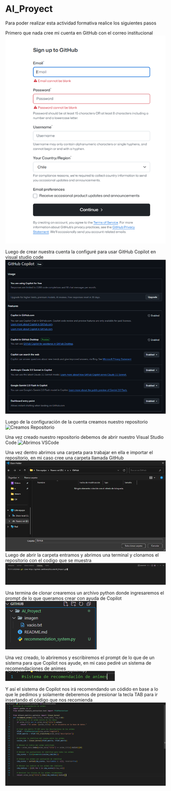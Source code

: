 # AI_Proyect

Para poder realizar esta actividad formativa realice los siguientes pasos

Primero que nada cree mi cuenta en GitHub con el correo institucional
![Creación de cuenta](imagen/creamos_cuenta.png)


Luego de crear nuestra cuenta la configuré para usar GitHub Copilot en visual studio code
![Configuracion de cuenta](imagen/Configuramos_cuenta.png)


Luego de la configuración de la cuenta creamos nuestro repositorio
![Creamos Repositorio](imgen/Crear_repositorio.png)

Una vez creado nuestro repositorio debemos de abrir nuestro Visual Studio Code
![Abrimos VSCode](imgen/Entramos_VisualStudioCode.png)

Una vez dentro abrimos una carpeta para trabajar en ella e importar el repositorio, en mi caso cree una carpeta llamada GitHub
![Abrimos la carpeta](imagen/Abrimos_carpeta.png)
Luego de abrir la carpeta entramos y abrimos una terminal y clonamos el repositorio con el codigo que se muestra
![Clonar repositorio](imagen/Clonamos.png)

Una termina de clonar crearemos un archivo python donde ingresaremos el prompt de lo que queramos crear con ayuda de Copilot
![Creamos archivo Pytho](imagen/creamos.py.png)

Una vez creado, lo abriremos y escribiremos el prompt de lo que de un sistema para que Copilot nos ayude, en mi caso pediré un sistema de recomendaciones de animes
![Creamos el prompt](imagen/prompt.png)


Y así el sistema de Copilot nos irá recomendando un códido en base a lo que le pedimos y solamente deberemos de presionar la tecla TAB para ir insertando el código que nos recomienda
![Creamos código](imagen/creacioncodigo.png)

